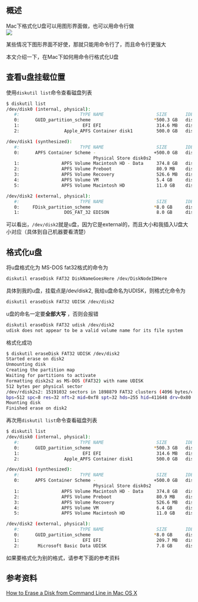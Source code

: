 [//title]:(Mac下用命令行格式化U盘)
[//englishTitle]:(format-udisk-on-mac)
[//category]:(mac)
[//tags]:(mac,udisk,diskutil)
[//createTime]:(2020-03-12)
[//lastUpdateTime]:(2020-03-12)
## 概述
Mac下格式化U盘可以用图形界面做，也可以用命令行做  
![](https://cdn.liushiming.cn/img/20200312105227.png)  

某些情况下图形界面不好使，那就只能用命令行了，而且命令行更强大  

本文介绍一下，在Mac下如何用命令行格式化U盘  

## 查看u盘挂载位置  
使用`diskutil list`命令查看磁盘列表  
``` bash
$ diskutil list
/dev/disk0 (internal, physical):
   #:                       TYPE NAME                    SIZE       IDENTIFIER
   0:      GUID_partition_scheme                        *500.3 GB   disk0
   1:                        EFI EFI                     314.6 MB   disk0s1
   2:                 Apple_APFS Container disk1         500.0 GB   disk0s2

/dev/disk1 (synthesized):
   #:                       TYPE NAME                    SIZE       IDENTIFIER
   0:      APFS Container Scheme -                      +500.0 GB   disk1
                                 Physical Store disk0s2
   1:                APFS Volume Macintosh HD - Data     374.8 GB   disk1s1
   2:                APFS Volume Preboot                 80.9 MB    disk1s2
   3:                APFS Volume Recovery                526.6 MB   disk1s3
   4:                APFS Volume VM                      5.4 GB     disk1s4
   5:                APFS Volume Macintosh HD            11.0 GB    disk1s5

/dev/disk2 (external, physical):
   #:                       TYPE NAME                    SIZE       IDENTIFIER
   0:     FDisk_partition_scheme                        *8.0 GB     disk2
   1:                 DOS_FAT_32 EDISON                  8.0 GB     disk2s1
```

可以看出，`/dev/disk2`就是u盘，因为它是external的，而且大小和我插入U盘大小对应（具体到自己机器要看清楚）  


## 格式化u盘
将u盘格式化为 MS-DOS fat32格式的命令为  
``` bash
diskutil eraseDisk FAT32 DiskNameGoesHere /dev/DiskNodeIDHere
```

具体到我的u盘，挂载点是/dev/disk2, 我给u盘命名为UDISK，则格式化命令为  
``` bash
diskutil eraseDisk FAT32 UDISK /dev/disk2
```

u盘的命名一定要**全部大写** ，否则会报错  
``` bash
diskutil eraseDisk FAT32 udisk /dev/disk2
udisk does not appear to be a valid volume name for its file system
```

格式化成功  
``` bash
$ diskutil eraseDisk FAT32 UDISK /dev/disk2
Started erase on disk2
Unmounting disk
Creating the partition map
Waiting for partitions to activate
Formatting disk2s2 as MS-DOS (FAT32) with name UDISK
512 bytes per physical sector
/dev/rdisk2s2: 15191032 sectors in 1898879 FAT32 clusters (4096 bytes/cluster)
bps=512 spc=8 res=32 nft=2 mid=0xf8 spt=32 hds=255 hid=411648 drv=0x80 bsec=15220736 bspf=14836 rdcl=2 infs=1 bkbs=6
Mounting disk
Finished erase on disk2
```

再次用`diskutil list`命令查看磁盘列表   
``` bash
$ diskutil list
/dev/disk0 (internal, physical):
   #:                       TYPE NAME                    SIZE       IDENTIFIER
   0:      GUID_partition_scheme                        *500.3 GB   disk0
   1:                        EFI EFI                     314.6 MB   disk0s1
   2:                 Apple_APFS Container disk1         500.0 GB   disk0s2

/dev/disk1 (synthesized):
   #:                       TYPE NAME                    SIZE       IDENTIFIER
   0:      APFS Container Scheme -                      +500.0 GB   disk1
                                 Physical Store disk0s2
   1:                APFS Volume Macintosh HD - Data     374.8 GB   disk1s1
   2:                APFS Volume Preboot                 80.9 MB    disk1s2
   3:                APFS Volume Recovery                526.6 MB   disk1s3
   4:                APFS Volume VM                      6.4 GB     disk1s4
   5:                APFS Volume Macintosh HD            11.0 GB    disk1s5

/dev/disk2 (external, physical):
   #:                       TYPE NAME                    SIZE       IDENTIFIER
   0:      GUID_partition_scheme                        *8.0 GB     disk2
   1:                        EFI EFI                     209.7 MB   disk2s1
   2:       Microsoft Basic Data UDISK                   7.8 GB     disk2s2
```

如果要格式化为别的格式，请参考下面的参考资料  

## 参考资料
[How to Erase a Disk from Command Line in Mac OS X](https://osxdaily.com/2016/08/30/erase-disk-command-line-mac/)